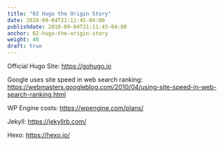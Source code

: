 ```yaml
---
title: "02 Hugo the Origin Story"
date: 2018-09-04T21:11:45-04:00
publishdate: 2018-09-04T21:11:45-04:00
anchor: 02-hugo-the-origin-story
weight: 40
draft: true
---
```


Official Hugo Site: https://gohugo.io

Google uses site speed in web search ranking: https://webmasters.googleblog.com/2010/04/using-site-speed-in-web-search-ranking.html

WP Engine costs: https://wpengine.com/plans/

Jekyll: https://jekyllrb.com/

Hexo: https://hexo.io/

